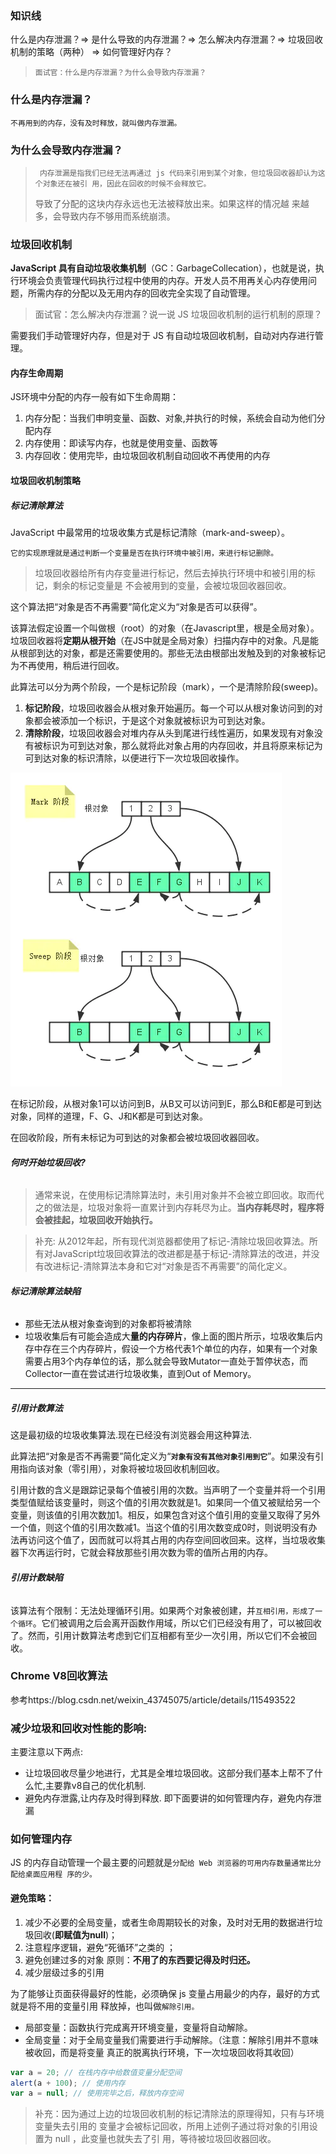 ### 知识线 

什么是内存泄漏？=> 是什么导致的内存泄漏？=> 怎么解决内存泄漏？=> 垃圾回收机制的策略（两种） => 如何管理好内存？ 

> `面试官：什么是内存泄漏？为什么会导致内存泄漏？ `





### 什么是内存泄漏？ 

`不再用到的内存，没有及时释放，就叫做内存泄漏。 `

### 为什么会导致内存泄漏？

> ` 内存泄漏是指我们已经无法再通过 js 代码来引用到某个对象，但垃圾回收器却认为这个对象还在被引 用，因此在回收的时候不会释放它。`
>
> 导致了分配的这块内存永远也无法被释放出来。如果这样的情况越 来越多，会导致内存不够用而系统崩溃。





### 垃圾回收机制

**JavaScript 具有自动垃圾收集机制**（GC：GarbageCollecation），也就是说，执行环境会负责管理代码执行过程中使用的内存。开发人员不用再关心内存使用问题，所需内存的分配以及无用内存的回收完全实现了自动管理。



> 面试官：怎么解决内存泄漏？说一说 JS 垃圾回收机制的运行机制的原理？

需要我们手动管理好内存，但是对于 JS 有自动垃圾回收机制，自动对内存进行管理。



#### 内存生命周期

JS环境中分配的内存一般有如下生命周期：

1. 内存分配：当我们申明变量、函数、对象,并执行的时候，系统会自动为他们分配内存
2. 内存使用：即读写内存，也就是使用变量、函数等
3. 内存回收：使用完毕，由垃圾回收机制自动回收不再使用的内存

#### 垃圾回收机制策略

##### **标记清除算法**

JavaScript 中最常用的垃圾收集方式是标记清除（mark-and-sweep）。

`它的实现原理就是通过判断一个变量是否在执行环境中被引用，来进行标记删除。 `

> 垃圾回收器给所有内存变量进行标记，然后去掉执行环境中和被引用的标记，剩余的标记变量是 不会被用到的变量，会被垃圾回收器回收。

这个算法把“对象是否不再需要”简化定义为“对象是否可以获得”。

该算法假定设置一个叫做根（root）的对象（在Javascript里，根是全局对象）。垃圾回收器将**定期从根开始**（在JS中就是全局对象）扫描内存中的对象。凡是能从根部到达的对象，都是还需要使用的。那些无法由根部出发触及到的对象被标记为不再使用，稍后进行回收。

此算法可以分为两个阶段，一个是标记阶段（mark），一个是清除阶段(sweep)。

1. **标记阶段**，垃圾回收器会从根对象开始遍历。每一个可以从根对象访问到的对象都会被添加一个标识，于是这个对象就被标识为可到达对象。
2. **清除阶段**，垃圾回收器会对堆内存从头到尾进行线性遍历，如果发现有对象没有被标识为可到达对象，那么就将此对象占用的内存回收，并且将原来标记为可到达对象的标识清除，以便进行下一次垃圾回收操作。



![img](垃圾回收机制.assets/169158136a253bc3)



在标记阶段，从根对象1可以访问到B，从B又可以访问到E，那么B和E都是可到达对象，同样的道理，F、G、J和K都是可到达对象。

在回收阶段，所有未标记为可到达的对象都会被垃圾回收器回收。

###### **何时开始垃圾回收?**

>  通常来说，在使用标记清除算法时，未引用对象并不会被立即回收。取而代之的做法是，垃圾对象将一直累计到内存耗尽为止。**当内存耗尽时，程序将会被挂起，垃圾回收开始执行。**

> 补充: 从2012年起，所有现代浏览器都使用了标记-清除垃圾回收算法。所有对JavaScript垃圾回收算法的改进都是基于标记-清除算法的改进，并没有改进标记-清除算法本身和它对“对象是否不再需要”的简化定义。



###### **标记清除算法缺陷**

- 那些无法从根对象查询到的对象都将被清除
- 垃圾收集后有可能会造成大**量的内存碎片**，像上面的图片所示，垃圾收集后内存中存在三个内存碎片，假设一个方格代表1个单位的内存，如果有一个对象需要占用3个内存单位的话，那么就会导致Mutator一直处于暂停状态，而Collector一直在尝试进行垃圾收集，直到Out of Memory。

------------------



##### **引用计数算法**

这是最初级的垃圾收集算法.现在已经没有浏览器会用这种算法.

此算法把“对象是否不再需要”简化定义为“**`对象有没有其他对象引用到它`**”。如果没有引用指向该对象（零引用），对象将被垃圾回收机制回收。

引用计数的含义是跟踪记录每个值被引用的次数。当声明了一个变量并将一个引用类型值赋给该变量时，则这个值的引用次数就是1。如果同一个值又被赋给另一个变量，则该值的引用次数加1。相反，如果包含对这个值引用的变量又取得了另外一个值，则这个值的引用次数减1。当这个值的引用次数变成0时，则说明没有办法再访问这个值了，因而就可以将其占用的内存空间回收回来。这样，当垃圾收集器下次再运行时，它就会释放那些引用次数为零的值所占用的内存。

###### **引用计数缺陷**

该算法有个限制：无法处理循环引用。如果两个对象被创建，并`互相引用，形成了一个循环`。它们被调用之后会离开函数作用域，所以它们已经没有用了，可以被回收了。然而，引用计数算法考虑到它们互相都有至少一次引用，所以它们不会被回收。

### Chrome V8回收算法

参考https://blog.csdn.net/weixin_43745075/article/details/115493522



### 减少垃圾和回收对性能的影响:

主要注意以下两点:

- 让垃圾回收尽量少地进行，尤其是全堆垃圾回收。这部分我们基本上帮不了什么忙,主要靠v8自己的优化机制.
- 避免内存泄露,让内存及时得到释放. 即下面要讲的如何管理内存，避免内存泄漏

### 如何管理内存

JS 的内存自动管理一个最主要的问题就是`分配给 Web 浏览器的可用内存数量通常比分配给桌面应用程 序的少。 `

#### 避免策略：

1. 减少不必要的全局变量，或者生命周期较长的对象，及时对无用的数据进行垃圾回收(**即赋值为null**)；
2. 注意程序逻辑，避免“死循环”之类的 ；
3. 避免创建过多的对象 原则：**不用了的东西要记得及时归还。**
4. 减少层级过多的引用



为了能够让页面获得最好的性能，必须确保 js 变量占用最少的内存，最好的方式就是将不用的变量引用 释放掉，也叫做`解除引用。 `

- 局部变量：函数执行完成离开环境变量，变量将自动解除。
-  全局变量：对于全局变量我们需要进行手动解除。（注意：解除引用并不意味被收回，而是将变量 真正的脱离执行环境，下一次垃圾回收将其收回）



```js
var a = 20; // 在栈内存中给数值变量分配空间
alert(a + 100); // 使用内存
var a = null; // 使用完毕之后，释放内存空间
```

> 补充：因为通过上边的垃圾回收机制的标记清除法的原理得知，只有与环境变量失去引用的 变量才会被标记回收，所用上述例子通过将对象的引用设置为 null ，此变量也就失去了引 用，等待被垃圾回收器回收。